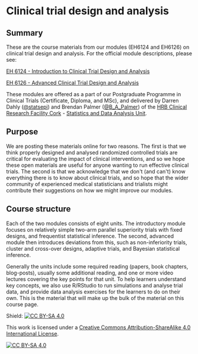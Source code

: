 # Clinical trial design and analysis

## Summary

These are the course materials from our modules (EH6124 and EH6126) on clinical trial design and analysis. For the official module descriptions, please see:

[EH 6124 - Introduction to Clinical Trial Design and Analysis](https://www.ucc.ie/admin/registrar/modules?mod=EH6124)

[EH 6126 - Advanced Clinical Trial Design and Analysis](https://www.ucc.ie/admin/registrar/modules?mod=EH6126)

These modules are offered as a part of our Postgraduate Programme in Clinical Trials (Certificate, Diploma, and MSc), and delivered by Darren Dahly ([@statsepi](https://twitter.com/statsepi)) and Brendan Palmer ([@B_A_Palmer](https://twitter.com/B_A_Palmer)) of the [HRB Clinical Research Facility Cork](https://crfc.ucc.ie/) - [Statistics and Data Analysis Unit](https://crfcsdau.github.io/). 

## Purpose

We are posting these materials online for two reasons. The first is that we think properly designed and analysed randomized controlled trials are critical for evaluating the impact of clinical interventions, and so we hope these open materials are useful for anyone wanting to run effective clinical trials. The second is that we acknowledge that we don't (and can't) know everything there is to know about clinical trials, and so hope that the wider community of experienced medical statisticians and trialists might contribute their suggestions on how we might improve our modules. 

## Course structure

Each of the two modules consists of eight units. The introductory module focuses on relatively simple two-arm parallel superiority trials with fixed designs, and frequentist statistical inference. The second, advanced module then introduces deviations from this, such as non-inferiority trials, cluster and cross-over designs, adaptive trials, and Bayesian statistical inference. 

Generally the units include some required reading (papers, book chapters, blog-posts), usually some additional reading, and one or more video lectures covering the key points for that unit. To help learners understand key concepts, we also use R/RStudio to run simulations and analyse trial data, and provide data analysis exercises for the learners to do on their own. This is the material that will make up the bulk of the material on this course page. 

Shield: [![CC BY-SA 4.0][cc-by-sa-shield]][cc-by-sa]

This work is licensed under a
[Creative Commons Attribution-ShareAlike 4.0 International License][cc-by-sa].

[![CC BY-SA 4.0][cc-by-sa-image]][cc-by-sa]

[cc-by-sa]: http://creativecommons.org/licenses/by-sa/4.0/
[cc-by-sa-image]: https://licensebuttons.net/l/by-sa/4.0/88x31.png
[cc-by-sa-shield]: https://img.shields.io/badge/License-CC%20BY--SA%204.0-lightgrey.svg

